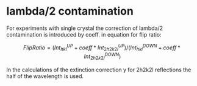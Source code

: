 # lambda/2 contamination

For experiments with single crystal the correction of lambda/2 contamination is introduced by coeff. in equation for flip ratio:

$$
FlipRatio = (Int^{UP}_{hkl} + coeff * Int^{UP}_{2h2k2l}) / (Int^{DOWN}_{hkl} + coeff * Int^{DOWN}_{2h2k2l})
$$

In the calculations of  the extinction correction y for  2h2k2l reflections the half of the wavelength is used.